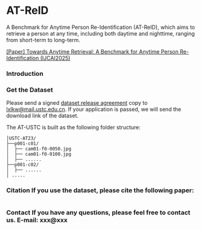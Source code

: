 # AT-ReID
A Benchmark for Anytime Person Re-Identification (AT-ReID), which aims to retrieve a person at any time, including both daytime and nighttime, ranging from short-term to long-term. 


[\[Paper\] Towards Anytime Retrieval: A Benchmark for Anytime Person Re-Identification (IJCAI2025)]()
### Introduction

### Get the Dataset
Please send a signed [dataset release agreement]() copy to lxlkw@mail.ustc.edu.cn. If your application is passed, we will send the download link of the dataset.

The AT-USTC is built as the following folder structure:
```
│USTC-AT23/
├──p001-c01/
│  ├── cam01-f0-0050.jpg
│  ├── cam01-f0-0100.jpg
│  ├── ......
├──p001-c02/
│  ├── ......
│ .....
```

### Citation If you use the dataset, please cite the following paper: 
```  
```

### Contact If you have any questions, please feel free to contact us. E-mail: xxx@xxx

